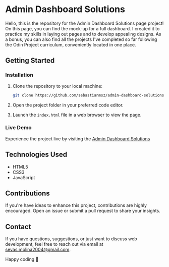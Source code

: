 # Admin Dashboard Solutions
Hello, this is the repository for the Admin Dashboard Solutions page project! On this page, you can find the mock-up for a full dashboard. I created it to practice my skills in laying out pages and to develop appealing designs. As a bonus, you can also find all the projects I've completed so far following the Odin Project curriculum, conveniently located in one place.

## Getting Started

### Installation

1. Clone the repository to your local machine:

   ```bash
   git clone https://github.com/sebastianmsz/admin-dashboard-solutions.git
   ```

2. Open the project folder in your preferred code editor.

3. Launch the `index.html` file in a web browser to view the page.

### Live Demo
Experience the project live by visiting the [Admin Dashboard Solutions](https://sebastianmsz.github.io/admin-dashboard-solutions)

## Technologies Used

- HTML5
- CSS3
- JavaScript

## Contributions
If you're have ideas to enhance this project, contributions are highly encouraged. Open an issue or submit a pull request to share your insights.

## Contact
If you have questions, suggestions, or just want to discuss web development, feel free to reach out via email at sevas.molina2004@gmail.com.

Happy coding 🚀